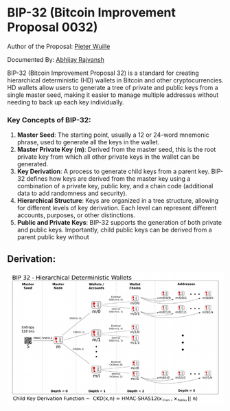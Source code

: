 # BIP-32 (Bitcoin Improvement Proposal 0032)

Author of the Proposal: [Pieter Wuille](https://github.com/sipa)

Documented By: [Abhijay Rajvansh](https://www.abhijayrajvansh.com/)

BIP-32 (Bitcoin Improvement Proposal 32) is a standard for creating hierarchical deterministic (HD) wallets in Bitcoin and other cryptocurrencies. HD wallets allow users to generate a tree of private and public keys from a single master seed, making it easier to manage multiple addresses without needing to back up each key individually.

### Key Concepts of BIP-32:

1. **Master Seed**: The starting point, usually a 12 or 24-word mnemonic phrase, used to generate all the keys in the wallet.
2. **Master Private Key (m)**: Derived from the master seed, this is the root private key from which all other private keys in the wallet can be generated.
3. **Key Derivation**: A process to generate child keys from a parent key. BIP-32 defines how keys are derived from the master key using a combination of a private key, public key, and a chain code (additional data to add randomness and security).
4. **Hierarchical Structure**: Keys are organized in a tree structure, allowing for different levels of key derivation. Each level can represent different accounts, purposes, or other distinctions.
5. **Public and Private Keys**: BIP-32 supports the generation of both private and public keys. Importantly, child public keys can be derived from a parent public key without

## Derivation:

![ss](./bip-0032-derivation.png)